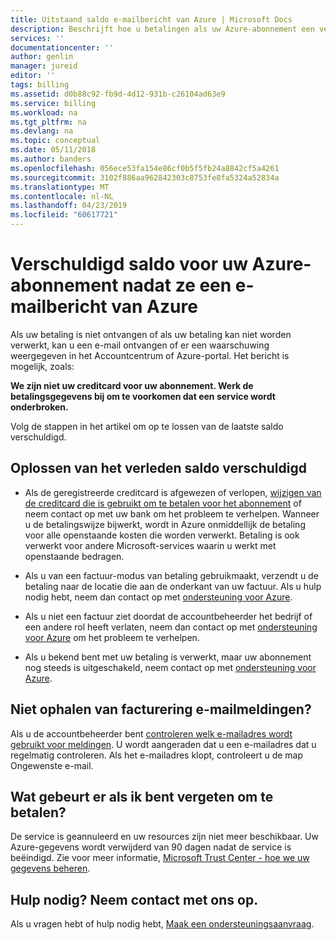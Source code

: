 ```yaml
---
title: Uitstaand saldo e-mailbericht van Azure | Microsoft Docs
description: Beschrijft hoe u betalingen als uw Azure-abonnement een verleden heeft vervaldatum saldo
services: ''
documentationcenter: ''
author: genlin
manager: jureid
editor: ''
tags: billing
ms.assetid: d0b88c92-fb9d-4d12-931b-c26104ad63e9
ms.service: billing
ms.workload: na
ms.tgt_pltfrm: na
ms.devlang: na
ms.topic: conceptual
ms.date: 05/11/2018
ms.author: banders
ms.openlocfilehash: 056ece53fa154e86cf0b5f5fb24a8842cf5a4261
ms.sourcegitcommit: 3102f886aa962842303c8753fe8fa5324a52834a
ms.translationtype: MT
ms.contentlocale: nl-NL
ms.lasthandoff: 04/23/2019
ms.locfileid: "60617721"
---
```

# <a name="resolve-past-due-balance-for-your-azure-subscription-after-getting-an-email-from-azure"></a>Verschuldigd saldo voor uw Azure-abonnement nadat ze een e-mailbericht van Azure

Als uw betaling is niet ontvangen of als uw betaling kan niet worden verwerkt, kan u een e-mail ontvangen of er een waarschuwing weergegeven in het Accountcentrum of Azure-portal. Het bericht is mogelijk, zoals:

**We zijn niet uw creditcard voor uw abonnement. Werk de betalingsgegevens bij om te voorkomen dat een service wordt onderbroken.**

Volg de stappen in het artikel om op te lossen van de laatste saldo verschuldigd.

## <a name="resolve-the-past-due-balance"></a>Oplossen van het verleden saldo verschuldigd

* Als de geregistreerde creditcard is afgewezen of verlopen, [wijzigen van de creditcard die is gebruikt om te betalen voor het abonnement](billing-how-to-change-credit-card.md) of neem contact op met uw bank om het probleem te verhelpen. Wanneer u de betalingswijze bijwerkt, wordt in Azure onmiddellijk de betaling voor alle openstaande kosten die worden verwerkt. Betaling is ook verwerkt voor andere Microsoft-services waarin u werkt met openstaande bedragen.

* Als u van een factuur-modus van betaling gebruikmaakt, verzendt u de betaling naar de locatie die aan de onderkant van uw factuur. Als u hulp nodig hebt, neem dan contact op met [ondersteuning voor Azure](https://portal.azure.com/#blade/Microsoft_Azure_Support/HelpAndSupportBlade).

* Als u niet een factuur ziet doordat de accountbeheerder het bedrijf of een andere rol heeft verlaten, neem dan contact op met [ondersteuning voor Azure](https://portal.azure.com/#blade/Microsoft_Azure_Support/HelpAndSupportBlade) om het probleem te verhelpen.

* Als u bekend bent met uw betaling is verwerkt, maar uw abonnement nog steeds is uitgeschakeld, neem contact op met [ondersteuning voor Azure](https://portal.azure.com/#blade/Microsoft_Azure_Support/HelpAndSupportBlade).

## <a name="not-getting-billing-email-notifications"></a>Niet ophalen van facturering e-mailmeldingen?

Als u de accountbeheerder bent [controleren welk e-mailadres wordt gebruikt voor meldingen](billing-how-to-change-azure-account-profile.md). U wordt aangeraden dat u een e-mailadres dat u regelmatig controleren. Als het e-mailadres klopt, controleert u de map Ongewenste e-mail.

## <a name="if-i-forget-to-pay-what-happens"></a>Wat gebeurt er als ik bent vergeten om te betalen?

De service is geannuleerd en uw resources zijn niet meer beschikbaar. Uw Azure-gegevens wordt verwijderd van 90 dagen nadat de service is beëindigd. Zie voor meer informatie, [Microsoft Trust Center - hoe we uw gegevens beheren](https://go.microsoft.com/fwLink/p/?LinkID=822930&clcid=0x409).

## <a name="need-help-contact-us"></a>Hulp nodig? Neem contact met ons op.

Als u vragen hebt of hulp nodig hebt, [Maak een ondersteuningsaanvraag](https://go.microsoft.com/fwlink/?linkid=2083458).
